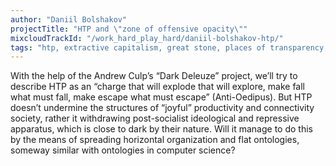 ```yaml
---
author: "Daniil Bolshakov"
projectTitle: "HTP and \"zone of offensive opacity\""
mixcloudTrackId: "/work_hard_play_hard/daniil-bolshakov-htp/"
tags: "htp, extractive capitalism, great stone, places of transparency, production drama, speculative synthesis"
---
```

With the help of the Andrew Culp’s “Dark Deleuze” project, we’ll try to describe HTP as an “charge that will explode that will explore, make fall what must fall, make escape what must escape” (Anti-Oedipus). But HTP doesn’t undermine the structures of “joyful” productivity and connectivity society, rather it withdrawing post-socialist ideological and repressive apparatus, which is close to dark by their nature. Will it manage to do this by the means of spreading horizontal organization and flat ontologies, someway similar with ontologies in computer science?
